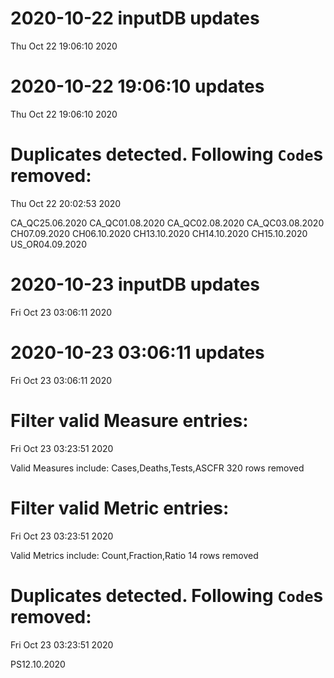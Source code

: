 
# 2020-10-22 inputDB updates 
 Thu Oct 22 19:06:10 2020 


# 2020-10-22 19:06:10 updates 
 Thu Oct 22 19:06:10 2020 


# Duplicates detected. Following `Code`s removed: 
 Thu Oct 22 20:02:53 2020 

CA_QC25.06.2020
CA_QC01.08.2020
CA_QC02.08.2020
CA_QC03.08.2020
CH07.09.2020
CH06.10.2020
CH13.10.2020
CH14.10.2020
CH15.10.2020
US_OR04.09.2020
# 2020-10-23 inputDB updates 
 Fri Oct 23 03:06:11 2020 


# 2020-10-23 03:06:11 updates 
 Fri Oct 23 03:06:11 2020 


# Filter valid Measure entries: 
 Fri Oct 23 03:23:51 2020 

Valid Measures include: Cases,Deaths,Tests,ASCFR
 320 rows removed
# Filter valid Metric entries: 
 Fri Oct 23 03:23:51 2020 

Valid Metrics include: Count,Fraction,Ratio
 14 rows removed
# Duplicates detected. Following `Code`s removed: 
 Fri Oct 23 03:23:51 2020 

PS12.10.2020